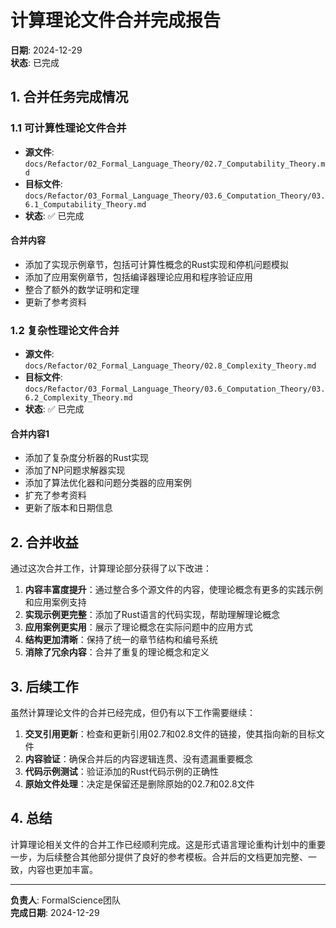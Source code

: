 # 计算理论文件合并完成报告

**日期**: 2024-12-29  
**状态**: 已完成  

## 1. 合并任务完成情况

### 1.1 可计算性理论文件合并

- **源文件**: `docs/Refactor/02_Formal_Language_Theory/02.7_Computability_Theory.md`
- **目标文件**: `docs/Refactor/03_Formal_Language_Theory/03.6_Computation_Theory/03.6.1_Computability_Theory.md`
- **状态**: ✅ 已完成

#### 合并内容

- 添加了实现示例章节，包括可计算性概念的Rust实现和停机问题模拟
- 添加了应用案例章节，包括编译器理论应用和程序验证应用
- 整合了额外的数学证明和定理
- 更新了参考资料

### 1.2 复杂性理论文件合并

- **源文件**: `docs/Refactor/02_Formal_Language_Theory/02.8_Complexity_Theory.md`
- **目标文件**: `docs/Refactor/03_Formal_Language_Theory/03.6_Computation_Theory/03.6.2_Complexity_Theory.md`
- **状态**: ✅ 已完成

#### 合并内容1

- 添加了复杂度分析器的Rust实现
- 添加了NP问题求解器实现
- 添加了算法优化器和问题分类器的应用案例
- 扩充了参考资料
- 更新了版本和日期信息

## 2. 合并收益

通过这次合并工作，计算理论部分获得了以下改进：

1. **内容丰富度提升**：通过整合多个源文件的内容，使理论概念有更多的实践示例和应用案例支持
2. **实现示例更完整**：添加了Rust语言的代码实现，帮助理解理论概念
3. **应用案例更实用**：展示了理论概念在实际问题中的应用方式
4. **结构更加清晰**：保持了统一的章节结构和编号系统
5. **消除了冗余内容**：合并了重复的理论概念和定义

## 3. 后续工作

虽然计算理论文件的合并已经完成，但仍有以下工作需要继续：

1. **交叉引用更新**：检查和更新引用02.7和02.8文件的链接，使其指向新的目标文件
2. **内容验证**：确保合并后的内容逻辑连贯、没有遗漏重要概念
3. **代码示例测试**：验证添加的Rust代码示例的正确性
4. **原始文件处理**：决定是保留还是删除原始的02.7和02.8文件

## 4. 总结

计算理论相关文件的合并工作已经顺利完成。这是形式语言理论重构计划中的重要一步，为后续整合其他部分提供了良好的参考模板。合并后的文档更加完整、一致，内容也更加丰富。

---

**负责人**: FormalScience团队  
**完成日期**: 2024-12-29
